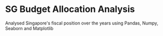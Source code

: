 # SG Budget Allocation Analysis
Analysed Singapore's fiscal position over the years using Pandas, Numpy, Seaborn and Matplotlib
